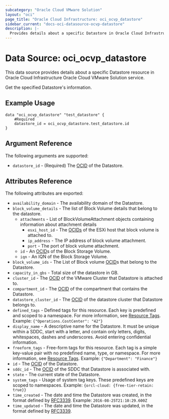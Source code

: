 ```yaml
---
subcategory: "Oracle Cloud VMware Solution"
layout: "oci"
page_title: "Oracle Cloud Infrastructure: oci_ocvp_datastore"
sidebar_current: "docs-oci-datasource-ocvp-datastore"
description: |-
  Provides details about a specific Datastore in Oracle Cloud Infrastructure Oracle Cloud VMware Solution service
---
```


# Data Source: oci_ocvp_datastore
This data source provides details about a specific Datastore resource in Oracle Cloud Infrastructure Oracle Cloud VMware Solution service.

Get the specified Datastore's information.

## Example Usage

```hcl
data "oci_ocvp_datastore" "test_datastore" {
	#Required
	datastore_id = oci_ocvp_datastore.test_datastore.id
}
```

## Argument Reference

The following arguments are supported:

* `datastore_id` - (Required) The [OCID](https://docs.cloud.oracle.com/iaas/Content/General/Concepts/identifiers.htm) of the Datastore. 


## Attributes Reference

The following attributes are exported:

* `availability_domain` - The availability domain of the Datastore. 
* `block_volume_details` - The list of Block Volume details that belong to the datastore. 
	* `attachments` - List of BlockVolumeAttachment objects containing information about attachment details
		* `esxi_host_id` - The [OCIDs](https://docs.cloud.oracle.com/iaas/Content/General/Concepts/identifiers.htm) of the ESXi host that block volume is attached to. 
		* `ip_address` - The IP address of block volume attachment.
		* `port` - The port of block volume attachment.
	* `id` - An [OCID](https://docs.cloud.oracle.com/iaas/Content/General/Concepts/identifiers.htm)s of the Block Storage Volume.
	* `iqn` - An IQN of the Block Storage Volume.
* `block_volume_ids` - The List of Block volume [OCID](https://docs.cloud.oracle.com/iaas/Content/General/Concepts/identifiers.htm)s that belong to the Datastore. 
* `capacity_in_gbs` - Total size of the datastore in GB.
* `cluster_id` - The [OCID](https://docs.cloud.oracle.com/iaas/Content/General/Concepts/identifiers.htm) of the VMware Cluster that Datastore is attached to. 
* `compartment_id` - The [OCID](https://docs.cloud.oracle.com/iaas/Content/General/Concepts/identifiers.htm) of the compartment that contains the Datastore. 
* `datastore_cluster_id` - The [OCID](https://docs.cloud.oracle.com/iaas/Content/General/Concepts/identifiers.htm) of the datastore cluster that Datastore belongs to. 
* `defined_tags` - Defined tags for this resource. Each key is predefined and scoped to a namespace. For more information, see [Resource Tags](https://docs.cloud.oracle.com/iaas/Content/General/Concepts/resourcetags.htm).  Example: `{"Operations.CostCenter": "42"}` 
* `display_name` - A descriptive name for the Datastore. It must be unique within a SDDC, start with a letter, and contain only letters, digits, whitespaces, dashes and underscores. Avoid entering confidential information. 
* `freeform_tags` - Free-form tags for this resource. Each tag is a simple key-value pair with no predefined name, type, or namespace. For more information, see [Resource Tags](https://docs.cloud.oracle.com/iaas/Content/General/Concepts/resourcetags.htm).  Example: `{"Department": "Finance"}` 
* `id` - The [OCID](https://docs.cloud.oracle.com/iaas/Content/General/Concepts/identifiers.htm) of the Datastore. 
* `sddc_id` - The [OCID](https://docs.cloud.oracle.com/iaas/Content/General/Concepts/identifiers.htm) of the SDDC that Datastore is associated with. 
* `state` - The current state of the Datastore.
* `system_tags` - Usage of system tag keys. These predefined keys are scoped to namespaces. Example: `{orcl-cloud: {free-tier-retain: true}}` 
* `time_created` - The date and time the Datastore was created, in the format defined by [RFC3339](https://tools.ietf.org/html/rfc3339). Example: `2016-08-25T21:10:29.600Z` 
* `time_updated` - The date and time the Datastore was updated, in the format defined by [RFC3339](https://tools.ietf.org/html/rfc3339). 

